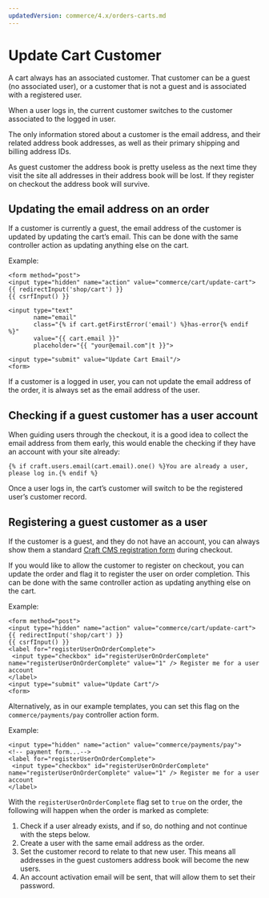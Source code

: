 ```yaml
---
updatedVersion: commerce/4.x/orders-carts.md
---
```

# Update Cart Customer

A cart always has an associated customer. That customer can be a guest (no associated user), or a customer that is not a guest
and is associated with a registered user.

When a user logs in, the current customer switches to the customer associated to the logged in user.

The only information stored about a customer is the email address, and their related address book addresses, as well as their
primary shipping and billing address IDs.

As guest customer the address book is pretty useless as the next time they visit the site
all addresses in their address book will be lost. If they register on checkout the address book will survive.

## Updating the email address on an order

If a customer is currently a guest, the email address of the customer is updated by updating the cart’s email. This can be done with
the same controller action as updating anything else on the cart.

Example:

```twig
<form method="post">
<input type="hidden" name="action" value="commerce/cart/update-cart">
{{ redirectInput('shop/cart') }}
{{ csrfInput() }}

<input type="text"
       name="email"
       class="{% if cart.getFirstError('email') %}has-error{% endif %}"
       value="{{ cart.email }}"
       placeholder="{{ "your@email.com"|t }}">

<input type="submit" value="Update Cart Email"/>
<form>
```
If a customer is a logged in user, you can not update the email address of the order, it is always set as the email
address of the user.

## Checking if a guest customer has a user account

When guiding users through the checkout, it is a good idea to collect the email address from them early, this would
enable the checking if they have an account with your site already:

```twig
{% if craft.users.email(cart.email).one() %}You are already a user, please log in.{% endif %}
```
Once a user logs in, the cart’s customer will switch to be the registered user’s customer record.

## Registering a guest customer as a user

If the customer is a guest, and they do not have an account, you can always show them a standard [Craft CMS registration
form](https://craftcms.com/knowledge-base/front-end-user-accounts#registration-form) during checkout.

If you would like to allow the customer to register on checkout, you can update the order and flag it to register the user on
order completion. This can be done with the same controller action as updating anything else on the cart.

Example:

 ```twig
<form method="post">
 <input type="hidden" name="action" value="commerce/cart/update-cart">
 {{ redirectInput('shop/cart') }}
 {{ csrfInput() }}
 <label for="registerUserOnOrderComplete">
  <input type="checkbox" id="registerUserOnOrderComplete" name="registerUserOnOrderComplete" value="1" /> Register me for a user account
 </label>
 <input type="submit" value="Update Cart"/>
<form>
 ```

 Alternatively, as in our example templates, you can set this flag on the `commerce/payments/pay` controller action form.

 Example:

```twig
<input type="hidden" name="action" value="commerce/payments/pay">
<!-- payment form...-->
<label for="registerUserOnOrderComplete">
 <input type="checkbox" id="registerUserOnOrderComplete" name="registerUserOnOrderComplete" value="1" /> Register me for a user account
</label>
```

With the `registerUserOnOrderComplete` flag set to `true` on the order, the following will happen when the order is marked as complete:

1. Check if a user already exists, and if so, do nothing and not continue with the steps below.
2. Create a user with the same email address as the order.
3. Set the customer record to relate to that new user. This means all addresses in the guest customers address book will become the new users.
4. An account activation email will be sent, that will allow them to set their password.
